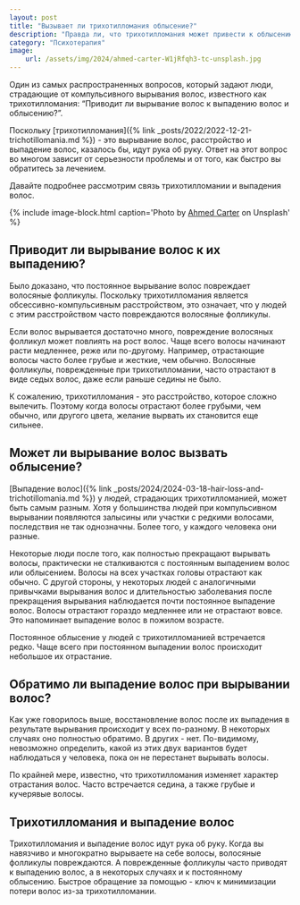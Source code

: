 ```yaml
---
layout: post
title: "Вызывает ли трихотилломания облысение?"
description: "Правда ли, что трихотилломания может привести к облысению волос? Данная статья отвечает на этот вопрос"
category: "Психотерапия"
image:
    url: /assets/img/2024/ahmed-carter-W1jRfqh3-tc-unsplash.jpg
---
```


Один из самых распространенных вопросов, который задают люди, страдающие от компульсивного вырывания волос, 
известного как трихотилломания: “Приводит ли вырывание волос к выпадению волос и облысению?”.

Поскольку [трихотилломания]({% link _posts/2022/2022-12-21-trichotillomania.md %}) - это вырывание волос, 
расстройство и выпадение волос, казалось бы, идут рука об руку. 
Ответ на этот вопрос во многом зависит от серьезности проблемы и от того, как быстро вы обратитесь за лечением.

Давайте подробнее рассмотрим связь трихотилломании и выпадения волос.

{% include image-block.html
caption='Photo by <a href="https://unsplash.com/@ahmedcarter" rel="nofollow">Ahmed Carter</a> on Unsplash'
%}

## Приводит ли вырывание волос к их выпадению?

Было доказано, что постоянное вырывание волос повреждает волосяные фолликулы. Поскольку трихотилломания является 
обсессивно-компульсивным расстройством, это означает, что у людей с этим расстройством часто повреждаются волосяные фолликулы.

Если волос вырывается достаточно много, повреждение волосяных фолликул может повлиять на рост волос. Чаще всего волосы 
начинают расти медленнее, реже или по-другому. Например, отрастающие волосы часто более грубые и жесткие, чем обычно. 
Волосяные фолликулы, поврежденные при трихотилломании, часто отрастают в виде седых волос, даже если раньше седины не было.

К сожалению, трихотилломания - это расстройство, которое сложно вылечить. Поэтому когда волосы отрастают более грубыми, 
чем обычно, или другого цвета, желание вырвать их становится еще сильнее.

## Может ли вырывание волос вызвать облысение?
[Выпадение волос]({% link _posts/2024/2024-03-18-hair-loss-and-trichotillomania.md %}) у людей, страдающих трихотилломанией, может быть самым разным. 
Хотя у большинства людей при компульсивном вырывании появляются залысины или участки с редкими волосами, последствия не так 
однозначны. Более того, у каждого человека они разные.

Некоторые люди после того, как полностью прекращают вырывать волосы, практически не сталкиваются с постоянным выпадением 
волос или облысением. Волосы на всех участках головы отрастают как обычно. С другой стороны, у некоторых людей с 
аналогичными привычками вырывания волос и длительностью заболевания после прекращения вырывания наблюдается почти 
постоянное выпадение волос. Волосы отрастают гораздо медленнее или не отрастают вовсе. Это напоминает выпадение волос в пожилом возрасте.

Постоянное облысение у людей с трихотилломанией встречается редко. Чаще всего при постоянном выпадении волос происходит небольшое их отрастание.

## Обратимо ли выпадение волос при вырывании волос?

Как уже говорилось выше, восстановление волос после их выпадения в результате вырывания происходит у всех по-разному. 
В некоторых случаях оно полностью обратимо. В других - нет. По-видимому, невозможно определить, какой из этих двух 
вариантов будет наблюдаться у человека, пока он не перестанет вырывать волосы.

По крайней мере, известно, что трихотилломания изменяет характер отрастания волос. Часто встречается седина, а также грубые и кучерявые волосы.

## Трихотилломания и выпадение волос

Трихотилломания и выпадение волос идут рука об руку. Когда вы навязчиво и многократно вырываете на себе волосы, 
волосяные фолликулы повреждаются. А поврежденные фолликулы часто приводят к выпадению волос, а в некоторых случаях 
и к постоянному облысению. Быстрое обращение за помощью - ключ к минимизации потери волос из-за трихотилломании.
